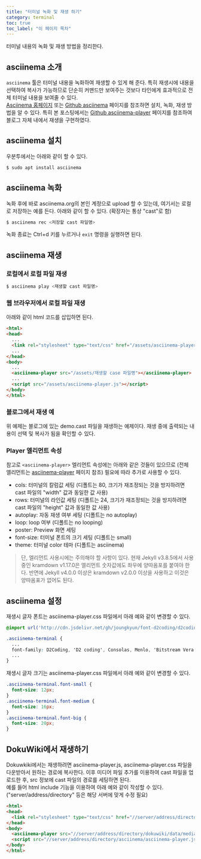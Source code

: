 ```yaml
---
title: "터미널 녹화 및 재생 하기"
category: terminal
toc: true
toc_label: "이 페이지 목차"
---
```


터미널 내용의 녹화 및 재생 방법을 정리한다.  

## asciinema 소개
`asciinema` 툴은 터미널 내용을 녹화하여 재생할 수 있게 해 준다. 특히 재생시에 내용을 선택하여 복사가 가능하므로 단순히 커맨드만 보여주는 것보다 타인에게 효과적으로 전체 터미널 내용을 보여줄 수 있다.  
[Asciinema 홈페이지](https://asciinema.org/) 또는 [Github asciinema](https://github.com/asciinema/asciinema) 페이지를 참조하면 설치, 녹화, 재생 방법을 알 수 있다. 특히 본 포스팅에서는 [Github asciinema-player](https://github.com/asciinema/asciinema-player) 페이지를 참조하여 블로그 자체 내에서 재생을 구현하였다.

## asciinema 설치
우분투에서는 아래와 같이 할 수 있다.
```bash
$ sudo apt install asciinema
```

## asciinema 녹화
녹화 후에 바로 asciinema.org의 본인 계정으로 upload 할 수 있는데, 여기서는 로컬로 저장하는 예를 든다.
아래와 같이 할 수 있다. (확장자는 통상 "cast"로 함)
```bash
$ asciinema rec <저장할 cast 파일명>
```
녹화 종료는 Ctrl+d 키를 누르거나 `exit` 명령을 실행하면 된다.

## asciinema 재생
### 로컬에서 로컬 파일 재생
```bash
$ asciinema play <재생할 cast 파일명>
```

### 웹 브라우저에서 로컬 파일 재생
아래와 같이 html 코드를 삽입하면 된다.
```html
<html>
<head>
  ...
  <link rel="stylesheet" type="text/css" href="/assets/asciinema-player.css"/>
  ...
</head>
<body>
  ...
  <asciinema-player src="/assets/재생할 case 파일명"></asciinema-player>
  ...
  <script src="/assets/asciinema-player.js"></script>
</body>
</html>
```

### 블로그에서 재생 예
<head>
  <link rel="stylesheet" type="text/css" href="/assets/css/asciinema-player.css"/>
</head>
<asciinema-player src="/assets/demo.cast" cols="100" rows="18" font-size="medium" poster="data:text/plain,\e[9;1H\e[1;33masciinema 데모, 재생 내용 복사 가능"></asciinema-player>
<script src="/assets/js/asciinema-player.js"></script>

위 예제는 블로그에 있는 demo.cast 파일을 재생하는 예제이다. 재생 중에 출력되는 내용이 선택 및 복사가 됨을 확인할 수 있다.

### Player 엘리먼트 속성
참고로 `<asciinema-player>` 엘리먼트 속성에는 아래와 같은 것들이 있으므로 (전체 엘리먼트는 [asciinema-player](https://github.com/asciinema/asciinema-player) 페이지 참조) 필요에 따라 추가로 사용할 수 있다.
  * cols: 터미널의 칼럼값 세팅 (디폴트는 80, 크기가 재조정되는 것을 방지하려면 cast 파일의 "width" 값과 동일한 값 사용)
  * rows: 터미널의 라인값 세팅 (디폴트는 24, 크기가 재조정되는 것을 방지하려면 cast 파일의 "height" 값과 동일한 값 사용)
  * autoplay: 자동 재생 여부 세팅 (디폴트는 no autoplay)
  * loop: loop 여부 (디폴트는 no looping)
  * poster: Preview 화면 세팅
  * font-size: 터미널 폰트의 크기 세팅 (디폴트는 small)
  * theme: 터미널 color 테마 (디폴트는 asciinema)

> 단, 엘리먼트 사용시에는 주의해야 할 사항이 있다. 현재 Jekyll v3.8.5에서 사용 중인 kramdown v1.17.0은 엘리먼트 숫자값에도 좌우에 양따옴포를 붙여야 한다. 반면에 Jekyll v4.0.0 이상은 kramdown v2.0.0 이상을 사용하고 이것은 양따옴표가 없어도 된다.

## asciinema 설정
재생시 글자 폰트는 asciinema-player.css 파일에서 아래 예와 같이 변경할 수 있다.
```css
@import url('http://cdn.jsdelivr.net/gh/joungkyun/font-d2coding/d2coding.css?family=D2 coding');

.asciinema-terminal {
  ...
  font-family: D2Coding, 'D2 coding', Consolas, Menlo, 'Bitstream Vera Sans Mono', monospace, 'Powerline Symbols';
  ...
}
```

재생시 글자 크기는 asciinema-player.css 파일에서 아래 예와 같이 변경할 수 있다.
```css
.asciinema-terminal.font-small {
  font-size: 12px;
}
.asciinema-terminal.font-medium {
  font-size: 16px;
}
.asciinema-terminal.font-big {
  font-size: 20px;
}
```

## DokuWiki에서 재생하기
Dokuwkiki에서는 재생하려면 asciinema-player.js, asciinema-player.css 파일을 다운받아서 원하는 경로에 복사한다. 이후 미디어 파일 추가를 이용하여 cast 파일을 업로드한 후, src 정보에 cast 파일의 경로를 세팅하면 된다.  
예를 들어 html include 기능을 이용하여 아래 예와 같이 작성할 수 있다. ("server/address/directory" 등은 해당 서버에 맞게 수정 필요)
```html
<html>
<head>
  <link rel="stylesheet" type="text/css" href="//server/address/directory/asciinema/asciinema-player.css"/>
</head>
<body>
  <asciinema-player src="//server/address/directory/dokuwiki/data/media/usr/yrpark99/demo.cast" cols=100 rows=18 font-size=medium></asciinema-player>
  <script src="//server/address/directory/asciinema/asciinema-player.js"></script>
</body>
</html>
```
